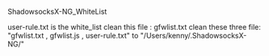 ShadowsocksX-NG_WhiteList

user-rule.txt is the white_list
clean this file : gfwlist.txt 
clean these three file: "gfwlist.txt , gfwlist.js , user-rule.txt" to "/Users/kenny/.ShadowsocksX-NG/"
